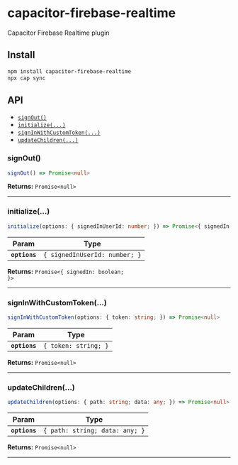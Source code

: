 # capacitor-firebase-realtime

Capacitor Firebase Realtime plugin

## Install

```bash
npm install capacitor-firebase-realtime
npx cap sync
```

## API

<docgen-index>

- [`signOut()`](#signout)
- [`initialize(...)`](#initialize)
- [`signInWithCustomToken(...)`](#signinwithcustomtoken)
- [`updateChildren(...)`](#updatechildren)

</docgen-index>

<docgen-api>
<!--Update the source file JSDoc comments and rerun docgen to update the docs below-->

### signOut()

```typescript
signOut() => Promise<null>
```

**Returns:** <code>Promise&lt;null&gt;</code>

---

### initialize(...)

```typescript
initialize(options: { signedInUserId: number; }) => Promise<{ signedIn: boolean; }>
```

| Param         | Type                                     |
| ------------- | ---------------------------------------- |
| **`options`** | <code>{ signedInUserId: number; }</code> |

**Returns:** <code>Promise&lt;{ signedIn: boolean; }&gt;</code>

---

### signInWithCustomToken(...)

```typescript
signInWithCustomToken(options: { token: string; }) => Promise<null>
```

| Param         | Type                            |
| ------------- | ------------------------------- |
| **`options`** | <code>{ token: string; }</code> |

**Returns:** <code>Promise&lt;null&gt;</code>

---

### updateChildren(...)

```typescript
updateChildren(options: { path: string; data: any; }) => Promise<null>
```

| Param         | Type                                      |
| ------------- | ----------------------------------------- |
| **`options`** | <code>{ path: string; data: any; }</code> |

**Returns:** <code>Promise&lt;null&gt;</code>

---

</docgen-api>
